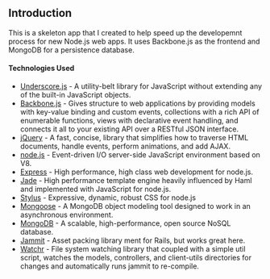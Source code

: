 ## Introduction

This is a skeleton app that I created to help speed up the developemnt process for new Node.js web apps. It uses Backbone.js as the frontend and MongoDB for a persistence database. 

#### Technologies Used

- [Underscore.js](http://documentcloud.github.com/underscore/) - A utility-belt library for JavaScript without extending any of the built-in JavaScript objects.
- [Backbone.js](http://documentcloud.github.com/backbone/) - Gives structure to web applications by providing models with key-value binding and custom events, collections with a rich API of enumerable functions, views with declarative event handling, and connects it all to your existing API over a RESTful JSON interface.
- [jQuery](http://jquery.com/) - A fast, concise, library that simplifies how to traverse HTML documents, handle events, perform animations, and add AJAX.
- [node.js](http://nodejs.org/) - Event-driven I/O server-side JavaScript environment based on V8.
- [Express](http://expressjs.com/) - High performance, high class web development for node.js.
- [Jade](http://jade-lang.com/) - High performance template engine heavily influenced by Haml and implemented with JavaScript for node.js.
- [Stylus](http://learnboost.github.com/stylus/) - Expressive, dynamic, robust CSS for node.js
- [Mongoose](http://mongoosejs.com/) - A MongoDB object modeling tool designed to work in an asynchronous environment.
- [MongoDB](http://www.mongodb.org/) - A scalable, high-performance, open source NoSQL database.
- [Jammit](http://documentcloud.github.com/jammit/) - Asset packing library ment for Rails, but works great here.
- [Watchr](https://github.com/bevry/watchr) - File system watching library that coupled with a simple util script, watches the models, controllers, and client-utils directories for changes and automatically runs jammit to re-compile. 